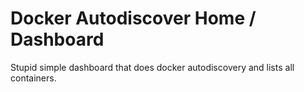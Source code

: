 # Docker Autodiscover Home / Dashboard

Stupid simple dashboard that does docker autodiscovery and lists all containers.

